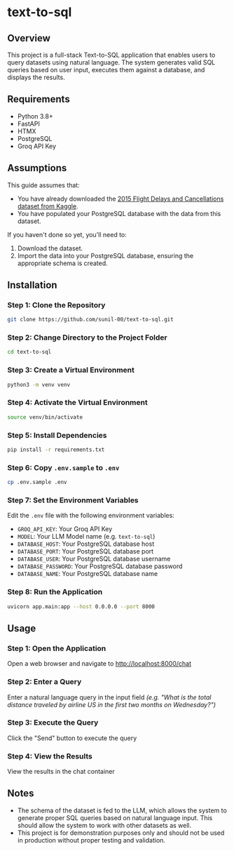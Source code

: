 # text-to-sql


## Overview
This project is a full-stack Text-to-SQL application that enables users to query datasets using natural language. The system generates valid SQL queries based on user input, executes them against a database, and displays the results.


## Requirements
- Python 3.8+
- FastAPI
- HTMX
- PostgreSQL
- Groq API Key


## Assumptions
This guide assumes that:
- You have already downloaded the [2015 Flight Delays and Cancellations dataset from Kaggle](https://www.kaggle.com/datasets/usdot/flight-delays).
- You have populated your PostgreSQL database with the data from this dataset.

If you haven't done so yet, you'll need to:
1. Download the dataset.
2. Import the data into your PostgreSQL database, ensuring the appropriate schema is created.


## Installation
### Step 1: Clone the Repository
```bash
git clone https://github.com/sunil-00/text-to-sql.git
```

### Step 2: Change Directory to the Project Folder
```bash
cd text-to-sql
```

### Step 3: Create a Virtual Environment
```bash
python3 -m venv venv
```

### Step 4: Activate the Virtual Environment
```bash
source venv/bin/activate
```

### Step 5: Install Dependencies
```bash
pip install -r requirements.txt
```

### Step 6: Copy `.env.sample` to `.env`
```bash
cp .env.sample .env
```

### Step 7: Set the Environment Variables
Edit the `.env` file with the following environment variables:

- `GROQ_API_KEY`: Your Groq API Key
- `MODEL`: Your LLM Model name (e.g. `text-to-sql`)
- `DATABASE_HOST`: Your PostgreSQL database host
- `DATABASE_PORT`: Your PostgreSQL database port
- `DATABASE_USER`: Your PostgreSQL database username
- `DATABASE_PASSWORD`: Your PostgreSQL database password
- `DATABASE_NAME`: Your PostgreSQL database name

### Step 8: Run the Application
```bash
uvicorn app.main:app --host 0.0.0.0 --port 8000
```


## Usage
### Step 1: Open the Application
Open a web browser and navigate to [http://localhost:8000/chat](http://localhost:8000/chat)

### Step 2: Enter a Query
Enter a natural language query in the input field *(e.g. "What is the total distance traveled by airline US in the first two months on Wednesday?")*

### Step 3: Execute the Query
Click the "Send" button to execute the query

### Step 4: View the Results
View the results in the chat container


## Notes
- The schema of the dataset is fed to the LLM, which allows the system to generate proper SQL queries based on natural language input. This should allow the system to work with other datasets as well.
- This project is for demonstration purposes only and should not be used in production without proper testing and validation.
